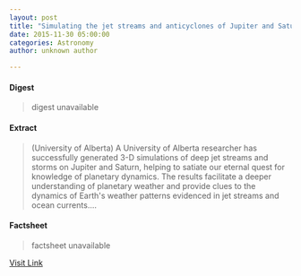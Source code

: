 ```yaml
---
layout: post
title: "Simulating the jet streams and anticyclones of Jupiter and Saturn"
date: 2015-11-30 05:00:00
categories: Astronomy
author: unknown author

---
```



#### Digest
>digest unavailable

#### Extract
>(University of Alberta) A University of Alberta researcher has successfully generated 3-D simulations of deep jet streams and storms on Jupiter and Saturn, helping to satiate our eternal quest for knowledge of planetary dynamics. The results facilitate a deeper understanding of planetary weather and provide clues to the dynamics of Earth's weather patterns evidenced in jet streams and ocean currents....

#### Factsheet
>factsheet unavailable

[Visit Link](http://www.eurekalert.org/pub_releases/2015-11/uoa-stj112715.php)


